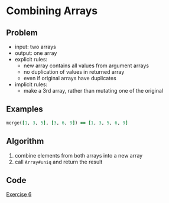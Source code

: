 # Combining Arrays

## Problem

- input: two arrays
- output: one array
- explicit rules:
  - new array contains all values from argument arrays
  - no duplication of values in returned array
  - even if original arrays have duplicates
- implicit rules:
  - make a 3rd array, rather than mutating one of the original

## Examples

```ruby
merge([1, 3, 5], [3, 6, 9]) == [1, 3, 5, 6, 9]
```

## Algorithm

1. combine elements from both arrays into a new array
2. call `Array#uniq` and return the result

## Code

[Exercise 6](/exercise_6.rb)